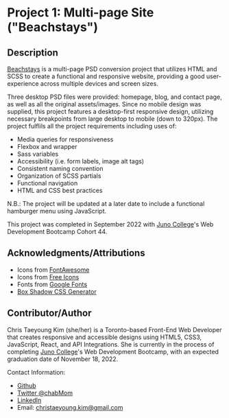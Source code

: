 # Project 1: Multi-page Site ("Beachstays")

## Description

[Beachstays](https://papaya-alpaca-edc2a9.netlify.app/) is a multi-page PSD conversion project that utilizes HTML and SCSS to create a functional and responsive website, providing a good user-experience across multiple devices and screen sizes. 

Three desktop PSD files were provided: homepage, blog, and contact page, as well as all the original assets/images. Since no mobile design was supplied, this project features a desktop-first responsive design, utilizing necessary breakpoints from large desktop to mobile (down to 320px). The project fulflils all the project requirements including uses of:
* Media queries for responsiveness
* Flexbox and wrapper
* Sass variables
* Accessibility (i.e. form labels, image alt tags)
* Consistent naming convention
* Organization of SCSS partials
* Functional navigation
* HTML and CSS best practices

N.B.: The project will be updated at a later date to include a functional hamburger menu using JavaScript. 

This project was completed in September 2022 with [Juno College](https://junocollege.com/)'s Web Development Bootcamp Cohort 44.

## Acknowledgments/Attributions
* Icons from [FontAwesome](https://fontawesome.com/)
* Icons from [Free Icons](https://freeicons.io/)
* Fonts from [Google Fonts](https://fonts.google.com/)
* [Box Shadow CSS Generator](https://cssgenerator.org/box-shadow-css-generator.html)

## Contributor/Author

Chris Taeyoung Kim (she/her) is a Toronto-based Front-End Web Developer that creates responsive and accessible designs using HTML5, CSS3, JavaScript, React, and API Integrations. She is currently in the process of completing [Juno College](https://junocollege.com/)'s Web Development Bootcamp, with an expected graduation date of November 18, 2022.  

Contact Information:
* [Github](https://github.com/chriskimty)
* [Twitter @chabMom](https://twitter.com/chabMom)
* [LinkedIn](https://www.linkedin.com/in/chris-ty-kim/)
* Email: <christaeyoung.kim@gmail.com>
